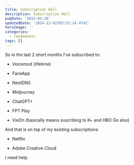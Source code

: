 ```yaml
---
title: Subscription Hell
description: Subscription Hell
pubDate: '2023-03-20'
updatedDate: '2024-12-01T03:51:14.474Z'
heroImage: ''
categories:
  - randomness
tags: []
---
```


So in the last 2 short months I've subscribed to:

- Voicemod (lifetime)

- FaceApp

- NextDNS

- Midjourney

- ChatGPT+

- FPT Play

- VieOn (basically means suscribing to K+ and HBO Go also)

And that is on top of my existing subscriptions:

- Netflix

- Adobe Creative Cloud

I need help.
